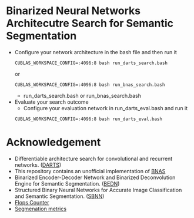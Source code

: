 # Binarized Neural Networks Architecutre Search for Semantic Segmentation  
 * Configure your network architecture in the bash file and then run it
    ```
    CUBLAS_WORKSPACE_CONFIG=:4096:8 bash run_darts_search.bash 
    ```
    or
    ```
    CUBLAS_WORKSPACE_CONFIG=:4096:8 bash run_bnas_search.bash 
    ```
   * run_darts_search.bash or run_bnas_search.bash
* Evaluate your search outcome 
  * Configure your evaluation network in run_darts_eval.bash and run it
  ```
  CUBLAS_WORKSPACE_CONFIG=:4096:8 bash run_darts_eval.bash 
  ```
# Acknowledgement
  * Differentiable architecture search for convolutional and recurrent networks. ([DARTS](https://github.com/quark0/darts))
  * This repository contains an unofficial implementation of [BNAS](https://arxiv.org/abs/1911.10862)
  * Binarized Encoder-Decoder Network and Binarized Deconvolution Engine for Semantic Segmentation. ([BEDN](https://github.com/penpaperkeycode/BEDN)) 
  * Structured Binary Neural Networks for Accurate Image Classification and Semantic Segmentation. ([SBNN](https://bitbucket.org/jingruixiaozhuang/group-net-semantic-segmentation/src/master/))
  * [Flops Counter](https://github.com/sovrasov/flops-counter.pytorch)
  * [Segmenation metrics](https://github.com/VainF/DeepLabV3Plus-Pytorch/blob/master/metrics/stream_metrics.py)